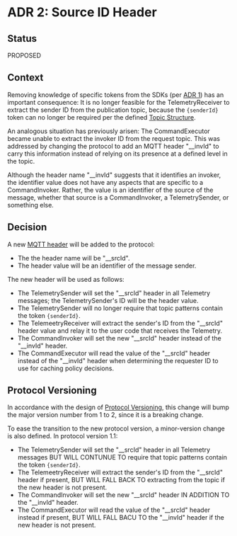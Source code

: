 # ADR 2: Source ID Header

## Status

PROPOSED

## Context

Removing knowledge of specific tokens from the SDKs (per [ADR 1](./0001-generalized-topic-tokens.md)) has an important consequence:
It is no longer feasible for the TelemetryReceiver to extract the sender ID from the publication topic, because the `{senderId}` token can no longer be required per the defined [Topic Structure](../../reference/topic-structure.md).

An analogous situation has previously arisen:
The CommandExecutor became unable to extract the invoker ID from the request topic.
This was addressed by changing the protocol to add an MQTT header "__invId" to carry this information instead of relying on its presence at a defined level in the topic.

Although the header name "__invId" suggests that it identifies an invoker, the identifier value does not have any aspects that are specific to a CommandInvoker.
Rather, the value is an identifier of the source of the message, whether that source is a CommandInvoker, a TelemetrySender, or something else.

## Decision

A new [MQTT header](../../reference/message-metadata.md) will be added to the protocol:

* The the header name will be "__srcId".
* The header value will be an identifier of the message sender.

The new header will be used as follows:

* The TelemetrySender will set the "__srcId" header in all Telemetry messages; the TelemetrySender's ID will be the header value.
* The TelemetrySender will no longer require that topic patterns contain the token `{senderId}`.
* The TelemeetryReceiver will extract the sender's ID from the "__srcId" header value and relay it to the user code that receives the Telemetry.
* The CommandInvoker will set the new "__srcId" header instead of the "__invId" header.
* The CommandExecutor will read the value of the "__srcId" header instead of the "__invId" header when determining the requester ID to use for caching policy decisions.

## Protocol Versioning

In accordance with the design of [Protocol Versioning](../../reference/protocol-versioning.md), this change will bump the major version number from 1 to 2, since it is a breaking change.

To ease the transition to the new protocol version, a minor-version change is also defined.
In protocol version 1.1:

* The TelemetrySender will set the "__srcId" header in all Telemetry messages BUT WILL CONTUNUE TO require that topic patterns contain the token `{senderId}`.
* The TelemeetryReceiver will extract the sender's ID from the "__srcId" header if present, BUT WILL FALL BACK TO extracting from the topic if the new header is not present.
* The CommandInvoker will set the new "__srcId" header IN ADDITION TO the "__invId" header.
* The CommandExecutor will read the value of the "__srcId" header instead if present, BUT WILL FALL BACU TO the "__invId" header if the new header is not present.
